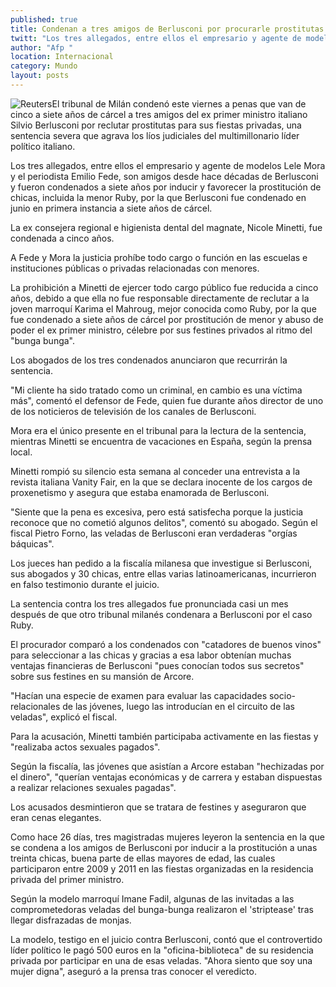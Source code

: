 ```yaml
---
published: true
title: Condenan a tres amigos de Berlusconi por procurarle prostitutas
twitt: "Los tres allegados, entre ellos el empresario y agente de modelos Lele Mora y el periodista Emilio Fede, son amigos desde hace décadas de Berlusconi y fueron condenados a siete años"
author: "Afp "
location: Internacional
category: Mundo
layout: posts
---
```


![Reuters](http://i.imgur.com/RHK5NzSm.jpg)El tribunal de Milán condenó este viernes a penas que van de cinco a siete años de cárcel a tres amigos del ex primer ministro italiano Silvio Berlusconi por reclutar prostitutas para sus fiestas privadas, una sentencia severa que agrava los líos judiciales del multimillonario líder político italiano.

Los tres allegados, entre ellos el empresario y agente de modelos Lele Mora y el periodista Emilio Fede, son amigos desde hace décadas de Berlusconi y fueron condenados a siete años por inducir y favorecer la prostitución de chicas, incluida la menor Ruby, por la que Berlusconi fue condenado en junio en primera instancia a siete años de cárcel.

La ex consejera regional e higienista dental del magnate, Nicole Minetti, fue condenada a cinco años.

A Fede y Mora la justicia prohíbe todo cargo o función en las escuelas e instituciones públicas o privadas relacionadas con menores.

La prohibición a Minetti de ejercer todo cargo público fue reducida a cinco años, debido a que ella no fue responsable directamente de reclutar a la joven marroquí Karima el Mahroug, mejor conocida como Ruby, por la que fue condenado a siete años de cárcel por prostitución de menor y abuso de poder el ex primer ministro, célebre por sus festines privados al ritmo del "bunga bunga".

Los abogados de los tres condenados anunciaron que recurrirán la sentencia.

"Mi cliente ha sido tratado como un criminal, en cambio es una víctima más", comentó el defensor de Fede, quien fue durante años director de uno de los noticieros de televisión de los canales de Berlusconi.

Mora era el único presente en el tribunal para la lectura de la sentencia, mientras Minetti se encuentra de vacaciones en España, según la prensa local.

Minetti rompió su silencio esta semana al conceder una entrevista a la revista italiana Vanity Fair, en la que se declara inocente de los cargos de proxenetismo y asegura que estaba enamorada de Berlusconi.

"Siente que la pena es excesiva, pero está satisfecha porque la justicia reconoce que no cometió algunos delitos", comentó su abogado. Según el fiscal Pietro Forno, las veladas de Berlusconi eran verdaderas "orgías báquicas".

Los jueces han pedido a la fiscalía milanesa que investigue si Berlusconi, sus abogados y 30 chicas, entre ellas varias latinoamericanas, incurrieron en falso testimonio durante el juicio.

La sentencia contra los tres allegados fue pronunciada casi un mes después de que otro tribunal milanés condenara a Berlusconi por el caso Ruby.

El procurador comparó a los condenados con "catadores de buenos vinos" para seleccionar a las chicas y gracias a esa labor obtenían muchas ventajas financieras de Berlusconi "pues conocían todos sus secretos" sobre sus festines en su mansión de Arcore.

"Hacían una especie de examen para evaluar las capacidades socio-relacionales de las jóvenes, luego las introducían en el circuito de las veladas", explicó el fiscal.

Para la acusación, Minetti también participaba activamente en las fiestas y "realizaba actos sexuales pagados".

Según la fiscalía, las jóvenes que asistían a Arcore estaban "hechizadas por el dinero", "querían ventajas económicas y de carrera y estaban dispuestas a realizar relaciones sexuales pagadas".

Los acusados desmintieron que se tratara de festines y aseguraron que eran cenas elegantes.

Como hace 26 días, tres magistradas mujeres leyeron la sentencia en la que se condena a los amigos de Berlusconi por inducir a la prostitución a unas treinta chicas, buena parte de ellas mayores de edad, las cuales participaron entre 2009 y 2011 en las fiestas organizadas en la residencia privada del primer ministro.

Según la modelo marroquí Imane Fadil, algunas de las invitadas a las comprometedoras veladas del bunga-bunga realizaron el 'striptease' tras llegar disfrazadas de monjas.

La modelo, testigo en el juicio contra Berlusconi, contó que el controvertido líder político le pagó 500 euros en la "oficina-biblioteca" de su residencia privada por participar en una de esas veladas. "Ahora siento que soy una mujer digna", aseguró a la prensa tras conocer el veredicto.
